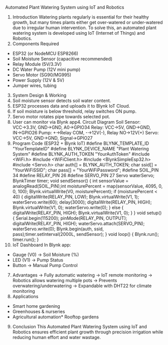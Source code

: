 Automated Plant Watering System using
IoT and Robotics
1. Introduction
Watering plants regularly is essential for their healthy growth, but many times plants
either get over-watered or under-watered due to irregular human intervention. To solve this, an
automated plant watering system is developed using IoT (Internet of Things) and Robotics.
2. Components Required
* ESP32 (or NodeMCU ESP8266)
* Soil Moisture Sensor (capacitive recommended)
* Relay Module (5V/3.3V)
* DC Water Pump (12V mini pump)
* Servo Motor (SG90/MG995)
* Power Supply (12V & 5V)
* Jumper wires, tubing
3. System Design & Working
1. Soil moisture sensor detects soil water content.
2. ESP32 processes data and uploads it to Blynk IoT Cloud.
3. If soil moisture is below threshold, relay switches ON pump.
4. Servo motor rotates pipe towards selected pot.
5. User can monitor via Blynk app4. Circuit Diagram
Soil Sensor: VCC→3.3V, GND→GND, A0→GPIO34
Relay: VCC→5V, GND→GND, IN→GPIO26
Pump: +→Relay COM, -→12V(-), Relay NO→12V(+)
Servo: VCC→5V, GND→GND, Signal→GPIO27
5. Program Code (ESP32 + Blynk IoT)
#define BLYNK_TEMPLATE_ID "YourTemplateID"
#define BLYNK_DEVICE_NAME "Plant Watering System"
#define BLYNK_AUTH_TOKEN "YourAuthToken"
#include <WiFi.h>
#include <WiFiClient.h>
#include <BlynkSimpleEsp32.h>
#include <Servo.h>
char auth[] = BLYNK_AUTH_TOKEN;
char ssid[] = "YourWiFiSSID";
char pass[] = "YourWiFiPassword";
#define SOIL_PIN 34
#define RELAY_PIN 26
#define SERVO_PIN 27
Servo waterServo;
BlynkTimer timer;
void sendSensor()
{
int sensorValue = analogRead(SOIL_PIN);int moisturePercent = map(sensorValue, 4095, 0, 0, 100);
Blynk.virtualWrite(V0, moisturePercent);
if (moisturePercent < 40)
{
digitalWrite(RELAY_PIN, LOW);
Blynk.virtualWrite(V1, 1);
waterServo.write(60);
delay(3000);
digitalWrite(RELAY_PIN, HIGH);
Blynk.virtualWrite(V1, 0);
waterServo.write(0);
} else
{
digitalWrite(RELAY_PIN, HIGH);
Blynk.virtualWrite(V1, 0);
}
}
void setup()
{
Serial.begin(115200);
pinMode(RELAY_PIN, OUTPUT);
digitalWrite(RELAY_PIN, HIGH);
waterServo.attach(SERVO_PIN);
waterServo.write(0);
Blynk.begin(auth, ssid, pass);timer.setInterval(2000L, sendSensor);
}
void loop()
{
Blynk.run();
timer.run();
}
6. IoT Dashboard
In Blynk app:
* Gauge (V0) → Soil Moisture (%)
* LED (V1) → Pump Status
* Button → Manual Pump Control
7. Advantages
-> Fully automatic watering
-> IoT remote monitoring
-> Robotics allows watering multiple pots
-> Prevents overwatering/underwatering
-> Expandable with DHT22 for climate monitoring
8. Applications
* Smart home gardening
* Greenhouses & nurseries
* Agricultural automation* Rooftop gardens
9. Conclusion
This Automated Plant Watering System using IoT and Robotics ensures efficient plant
growth through precision irrigation while reducing human effort and water wastage.
